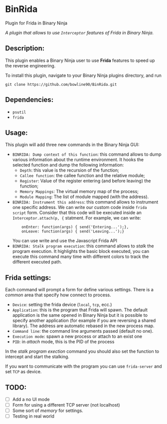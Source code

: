 # BinRida
Plugin for Frida in Binary Ninja

_A plugin that allows to use `Interceptor` features of Frida in Binary Ninja._

## Description:

This plugin enables a Binary Ninja user to use **Frida** features to speed up the reverse engineering.

To install this plugin, navigate to your Binary Ninja plugins directory, and run

```
git clone https://github.com/bowline90/BinRida.git
```

## Dependencies:
- `psutil`
- `frida`

## Usage:
This plugin will add three new commands in the Binary Ninja GUI:
* `BINRIDA: Dump context of this function`: this command allows to dump various information about the runtime environment. It hooks the selected function and dump the following information:
  * `Depth`: this value is the recursion of the function;
  * `Callee function`: the callee function and the relative module;
  * `Register`: Value of the register entering (and before leaving) the function;
  * `Memory Mappings`: The virtual memory map of the process;
  * `Module Mapping`: The list of module mapped (with the address).
* `BINRIDA: Instrument this address`: this command allows to instrument one specific address. We can write our custom code inside `frida script` form. Consider that this code will be executed inside an `Interceptor.attach(p, {` statment. 
    For example, we can write:
    ```
        onEnter: function(args) { send('Entering...');},
        onLeave: function(args) { send('Leaving...');}
    ```
    You can use write and use the Javascript Frida API
* `BINRIDA: Stalk program execution`: this command allows to _stalk_ the program execution. It highlights the basic block executed, you can execute this command many time with different colors to track the different executed path.

## Frida settings:
Each command will prompt a form for define various settings. There is a _common_ area that specify how connect to process.
* `Device`: setting the frida device (`local`, `tcp`, ecc.)
* `Application`: this is the program that Frida will spawn. The default application is the same opened in Binary Ninja but it is possible to specify another application (for example if you are reversing a shared library). The address are automatic rebased in the new process map.
* `Command line`: the command line arguments passed (default no one).
* `Execution mode`: spawn a new process or attach to an exist one
* `PID`: in _attach_ mode, this is the PID of the process

In the _stalk program exection_ command you should also set the function to intercept and start the stalking.

If you want to communicate with the program you can use `frida-server` and set `TCP` as device.
## TODO:
- [ ] Add a no UI mode
- [ ] Form for using a different TCP server (not localhost)
- [ ] Some sort of _memory_ for settings.
- [ ] Testing in real world
